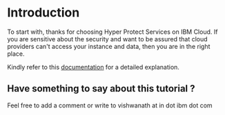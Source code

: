 # Introduction

To start with, thanks for choosing Hyper Protect Services on IBM Cloud.
If you are sensitive about the security and want to be assured that cloud providers can't access your instance and data, then you are in the right place.

Kindly refer to this [documentation](https://developer.ibm.com/tutorials/use-terraform-to-automate-deployment-of-ibm-cloud-hyper-protect-services/) for a detailed explanation.

## Have something to say about this tutorial ?
Feel free to add a comment or write to vishwanath at in dot ibm dot com
